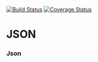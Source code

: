 [![Build Status](https://travis-ci.org/otaavioo/json.svg?branch=master)](https://travis-ci.org/otaavioo/json)
[![Coverage Status](https://coveralls.io/repos/github/otaavioo/json/badge.svg?branch=dev-master)](https://coveralls.io/github/otaavioo/json?branch=dev-master)

# JSON
### Json

